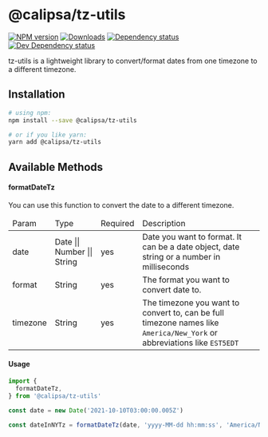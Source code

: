 # @calipsa/tz-utils

[![NPM version][npm-image]][npm-url] [![Downloads][downloads-image]][npm-url] [![Dependency status][david-dm-image]][david-dm-url] [![Dev Dependency status][david-dm-dev-image]][david-dm-dev-url]

<p>tz-utils is a lightweight library to convert/format dates from one timezone to a different timezone.</p>

## Installation
```bash
# using npm:
npm install --save @calipsa/tz-utils

# or if you like yarn:
yarn add @calipsa/tz-utils
```

## Available Methods

<h4>formatDateTz</h4>
<p>You can use this function to convert the date to a different timezone.</p>
<table>
  <thead>
    <tr>
      <td>
        Param
      </td>
      <td>
        Type
      </td>
      <td>
        Required
      </td>
      <td>
        Description
      </td>
    </tr>
  </thead>
  <tbody>
    <tr>
      <td>
        date
      </td>
      <td>
        Date || Number || String
      </td>
      <td>
        yes
      </td>
      <td>
        Date you want to format. It can be a date object, date string or a number in milliseconds
      </td>
    </tr>
    <tr>
      <td>
        format
      </td>
      <td>
        String
      </td>
      <td>
        yes
      </td>
      <td>
        The format you want to convert date to.
      </td>
    </tr>
    <tr>
      <td>
        timezone
      </td>
      <td>
        String
      </td>
      <td>
        yes
      </td>
      <td>
        The timezone you want to convert to, can be full timezone names like <code>America/New_York</code> or abbreviations like <code>EST5EDT</code>
      </td>
    </tr>
  </tbody>
</table>

<h4>Usage</h4>

```javascript
import {
  formatDateTz,
} from '@calipsa/tz-utils'

const date = new Date('2021-10-10T03:00:00.005Z')

const dateInNYTz = formatDateTz(date, 'yyyy-MM-dd hh:mm:ss', 'America/New_York')
```

[npm-url]: https://npmjs.org/package/@calipsa/tz-utils
[downloads-image]: http://img.shields.io/npm/dm/@calipsa/tz-utils.svg
[npm-image]: http://img.shields.io/npm/v/@calipsa/tz-utils.svg
[david-dm-url]:https://david-dm.org/inker/@calipsa/tz-utils
[david-dm-image]:https://david-dm.org/inker/@calipsa/tz-utils.svg
[david-dm-dev-url]:https://david-dm.org/inker/@calipsa/tz-utils#info=devDependencies
[david-dm-dev-image]:https://david-dm.org/inker/@calipsa/tz-utils/dev-status.svg

